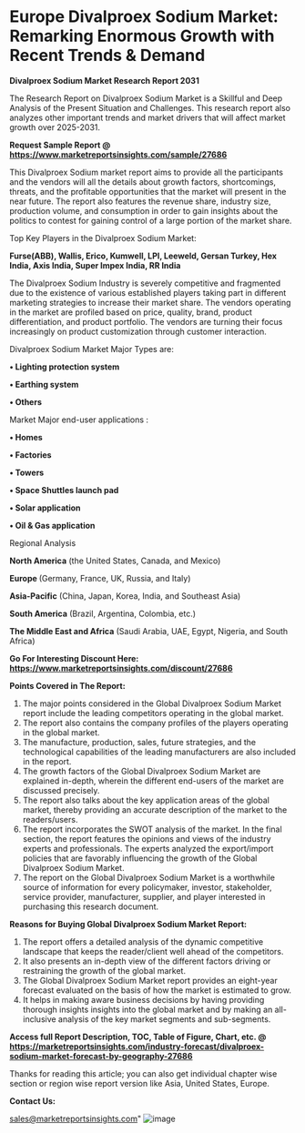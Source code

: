 # Europe Divalproex Sodium Market: Remarking Enormous Growth with Recent Trends & Demand

<strong>Divalproex Sodium Market Research Report 2031</strong>

The Research Report on Divalproex Sodium Market is a Skillful and Deep Analysis of the Present Situation and Challenges. This research report also analyzes other important trends and market drivers that will affect market growth over 2025-2031.

<strong>Request Sample Report @ <a href=https://www.marketreportsinsights.com/sample/27686>https://www.marketreportsinsights.com/sample/27686</a></strong>

This Divalproex Sodium market report aims to provide all the participants and the vendors will all the details about growth factors, shortcomings, threats, and the profitable opportunities that the market will present in the near future. The report also features the revenue share, industry size, production volume, and consumption in order to gain insights about the politics to contest for gaining control of a large portion of the market share.

Top Key Players in the Divalproex Sodium Market:

<strong>Furse(ABB), Wallis, Erico, Kumwell, LPI, Leeweld, Gersan Turkey, Hex India, Axis India, Super Impex India, RR India</strong>

The Divalproex Sodium Industry is severely competitive and fragmented due to the existence of various established players taking part in different marketing strategies to increase their market share. The vendors operating in the market are profiled based on price, quality, brand, product differentiation, and product portfolio. The vendors are turning their focus increasingly on product customization through customer interaction.

Divalproex Sodium Market Major Types are:

<strong>• Lighting protection system

• Earthing system

• Others</strong>

Market Major end-user applications :

<strong>• Homes

• Factories

• Towers

• Space Shuttles launch pad

• Solar application

• Oil & Gas application</strong>

Regional Analysis

</u><strong><b>North America</b></strong> (the United States, Canada, and Mexico)

<strong><b>Europe </b></strong>(Germany, France, UK, Russia, and Italy)

<strong><b>Asia-Pacific</b></strong> (China, Japan, Korea, India, and Southeast Asia)

<strong><b>South America</b></strong> (Brazil, Argentina, Colombia, etc.)

<strong><b>The Middle East and Africa</b></strong> (Saudi Arabia, UAE, Egypt, Nigeria, and South Africa)

<strong>Go For Interesting Discount Here: <a href=https://www.marketreportsinsights.com/discount/27686>https://www.marketreportsinsights.com/discount/27686</a></strong>

<strong>Points Covered in The Report:</strong>
<ol>
  <li>The major points considered in the Global Divalproex Sodium Market report include the leading competitors operating in the global market.</li>
  <li>The report also contains the company profiles of the players operating in the global market.</li>
  <li>The manufacture, production, sales, future strategies, and the technological capabilities of the leading manufacturers are also included in the report.</li>
  <li>The growth factors of the Global Divalproex Sodium Market are explained in-depth, wherein the different end-users of the market are discussed precisely.</li>
  <li>The report also talks about the key application areas of the global market, thereby providing an accurate description of the market to the readers/users.</li>
  <li>The report incorporates the SWOT analysis of the market. In the final section, the report features the opinions and views of the industry experts and professionals. The experts analyzed the export/import policies that are favorably influencing the growth of the Global Divalproex Sodium Market.</li>
  <li>The report on the Global Divalproex Sodium Market is a worthwhile source of information for every policymaker, investor, stakeholder, service provider, manufacturer, supplier, and player interested in purchasing this research document.</li>
</ol>
<strong>Reasons for Buying Global Divalproex Sodium Market Report:</strong>

<ol>
  <li>The report offers a detailed analysis of the dynamic competitive landscape that keeps the reader/client well ahead of the competitors.</li>
  <li>It also presents an in-depth view of the different factors driving or restraining the growth of the global market.</li>
  <li>The Global Divalproex Sodium Market report provides an eight-year forecast evaluated on the basis of how the market is estimated to grow.</li>
  <li>It helps in making aware business decisions by having providing thorough insights insights into the global market and by making an all-inclusive analysis of the key market segments and sub-segments.</li>
</ol>
<strong>Access full Report Description, TOC, Table of Figure, Chart, etc. @ <a href=https://marketreportsinsights.com/industry-forecast/divalproex-sodium-market-forecast-by-geography-27686>https://marketreportsinsights.com/industry-forecast/divalproex-sodium-market-forecast-by-geography-27686</a></strong>


Thanks for reading this article; you can also get individual chapter wise section or region wise report version like Asia, United States, Europe.

<strong>Contact Us:</strong>

sales@marketreportsinsights.com"
![image](https://github.com/user-attachments/assets/ae5748cd-494d-4b2c-a757-0147c2d24e60)
